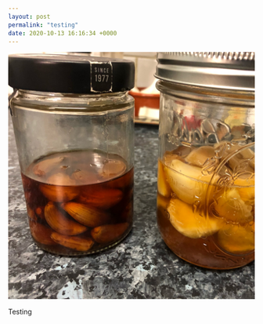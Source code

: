 ```yaml
---
layout: post
permalink: "testing"
date: 2020-10-13 16:16:34 +0000
---
```

![](/images/image.jpg)
  
Testing
